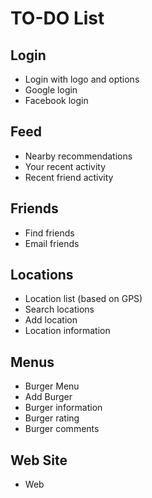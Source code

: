 TO-DO List
=============


Login
------

+ Login with logo and options
+ Google login
+ Facebook login


Feed
-----

+ Nearby recommendations
+ Your recent activity
+ Recent friend activity


Friends
--------

+ Find friends
+ Email friends


Locations
----------

+ Location list (based on GPS)
+ Search locations
+ Add location
+ Location information


Menus
------

+ Burger Menu
+ Add Burger
+ Burger information
+ Burger rating
+ Burger comments


Web Site
---------

+ Web